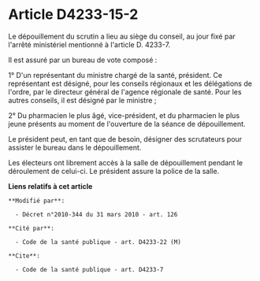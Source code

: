 # Article D4233-15-2

Le dépouillement du scrutin a lieu au siège du conseil, au jour fixé par l'arrêté ministériel mentionné à l'article D.
4233-7. 

Il est assuré par un bureau de vote composé : 

1° D'un représentant du ministre chargé de la santé, président. Ce représentant est désigné, pour les conseils régionaux et
les délégations de l'ordre, par le directeur général de l'agence régionale de santé. Pour les autres conseils, il est désigné
par le ministre ; 

2° Du pharmacien le plus âgé, vice-président, et du pharmacien le plus jeune présents au moment de l'ouverture de la séance
de dépouillement. 

Le président peut, en tant que de besoin, désigner des scrutateurs pour assister le bureau dans le dépouillement. 

Les électeurs ont librement accès à la salle de dépouillement pendant le déroulement de celui-ci. Le président assure la
police de la salle.

**Liens relatifs à cet article**

	**Modifié par**:

	  - Décret n°2010-344 du 31 mars 2010 - art. 126

	**Cité par**:

	  - Code de la santé publique - art. D4233-22 (M)

	**Cite**:

	  - Code de la santé publique - art. D4233-7
